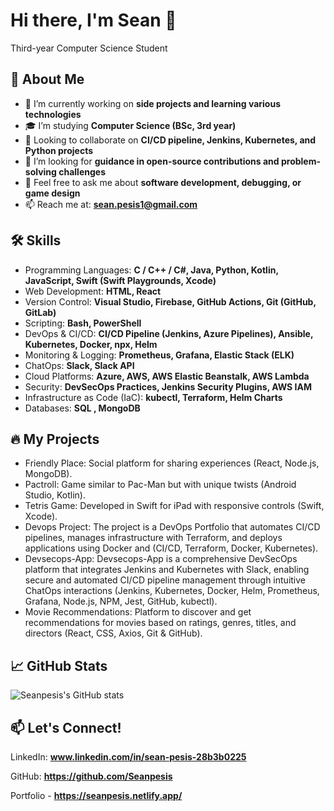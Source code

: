 # Hi there, I'm Sean 👋
Third-year Computer Science Student

## 🚀 About Me

- 🔭 I’m currently working on **side projects and learning various technologies**
- 🎓 I’m studying **Computer Science (BSc, 3rd year)** 
- 👀 Looking to collaborate on **CI/CD pipeline, Jenkins, Kubernetes, and Python projects**
- 🤔 I’m looking for **guidance in open-source contributions and problem-solving challenges** 
- 💬 Feel free to ask me about **software development, debugging, or game design** 
- 📫 Reach me at: **sean.pesis1@gmail.com**

## 🛠 Skills

- Programming Languages: **C / C++ / C#, Java, Python, Kotlin, JavaScript, Swift (Swift Playgrounds, Xcode)**
- Web Development: **HTML, React**
- Version Control: **Visual Studio, Firebase, GitHub Actions, Git (GitHub, GitLab)**
- Scripting: **Bash, PowerShell**
- DevOps & CI/CD: **CI/CD Pipeline (Jenkins, Azure Pipelines), Ansible, Kubernetes, Docker, npx, Helm**
- Monitoring & Logging: **Prometheus, Grafana, Elastic Stack (ELK)**
- ChatOps: **Slack, Slack API**
- Cloud Platforms: **Azure, AWS, AWS Elastic Beanstalk, AWS Lambda**
- Security: **DevSecOps Practices, Jenkins Security Plugins, AWS IAM**
- Infrastructure as Code (IaC): **kubectl, Terraform, Helm Charts**
- Databases: **SQL , MongoDB**

## 🔥 My Projects

- Friendly Place: Social platform for sharing experiences (React, Node.js, MongoDB). 
- Pactroll: Game similar to Pac-Man but with unique twists (Android Studio, Kotlin). 
- Tetris Game: Developed in Swift for iPad with responsive controls (Swift, Xcode).
- Devops Project: The project is a DevOps Portfolio that automates CI/CD pipelines, manages infrastructure with Terraform, and deploys applications using Docker and (CI/CD, Terraform, Docker, Kubernetes).
- Devsecops-App: Devsecops-App is a comprehensive DevSecOps platform that integrates Jenkins and Kubernetes with Slack, enabling secure and automated CI/CD pipeline management through intuitive ChatOps interactions (Jenkins, Kubernetes, Docker, Helm, Prometheus, Grafana, Node.js, NPM, Jest, GitHub, kubectl).
- Movie Recommendations: Platform to discover and get recommendations for movies based on ratings, genres, titles, and directors (React, CSS, Axios, Git & GitHub).
## 📈 GitHub Stats

![Seanpesis's GitHub stats](https://github-readme-stats.vercel.app/api?username=Seanpesis&show_icons=true&theme=radical)

## 📫 Let's Connect!

LinkedIn: **www.linkedin.com/in/sean-pesis-28b3b0225**

GitHub: **https://github.com/Seanpesis**

Portfolio - **https://seanpesis.netlify.app/**

